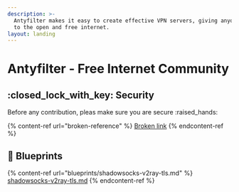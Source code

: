 ```yaml
---
description: >-
  Antyfilter makes it easy to create effective VPN servers, giving anyone access
  to the open and free internet.
layout: landing
---
```


# Antyfilter - Free Internet Community



## :closed\_lock\_with\_key: Security

Before any contribution, pleas make sure you are secure :raised\_hands:

{% content-ref url="broken-reference" %}
[Broken link](broken-reference)
{% endcontent-ref %}



## :gem: Blueprints

{% content-ref url="blueprints/shadowsocks-v2ray-tls.md" %}
[shadowsocks-v2ray-tls.md](blueprints/shadowsocks-v2ray-tls.md)
{% endcontent-ref %}

